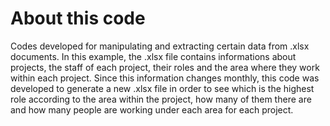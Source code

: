 # About this code
Codes developed for manipulating and extracting certain data from .xlsx documents. In this example, the .xlsx file contains informations about projects, the staff of each project, their roles and the area where they work within each project. Since this information changes monthly, this code was developed to generate a new .xlsx file in order to see which is the highest role according to the area within the project, how many of them there are and how many people are working under each area for each project.

